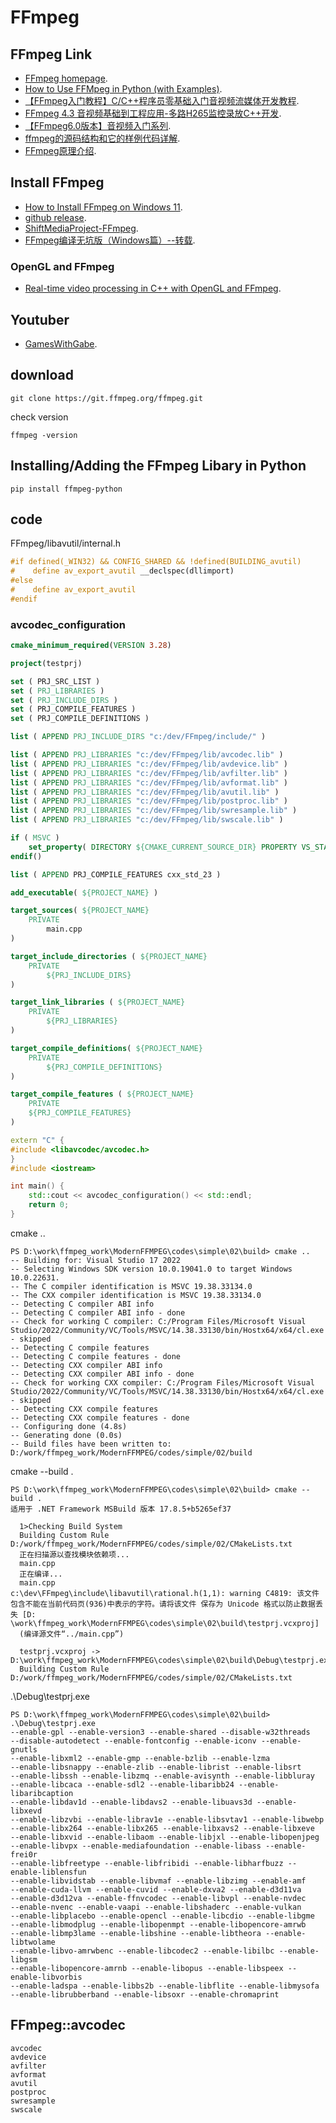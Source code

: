 # FFmpeg

## FFmpeg Link

-  [FFmpeg homepage](https://ffmpeg.org/).
-  [How to Use FFMpeg in Python (with Examples)](https://www.bannerbear.com/blog/how-to-use-ffmpeg-in-python-with-examples/).
-  [【FFmpeg入门教程】C/C++程序员零基础入门音视频流媒体开发教程](https://www.bilibili.com/video/BV16V4y1K7kt/).
-  [FFmpeg 4.3 音视频基础到工程应用-多路H265监控录放C++开发](https://www.bilibili.com/video/BV1Qt4y1a7t1/).
-  [【FFmpeg6.0版本】音视频入门系列](https://www.bilibili.com/video/BV1Mj41177Eq/).
-  [ffmpeg的源码结构和它的样例代码详解](https://www.bilibili.com/video/BV1aQ4y1W7RZ/).
-  [FFmpeg原理介绍](https://ffmpeg.xianwaizhiyin.net/).


## Install FFmpeg
-  [How to Install FFmpeg on Windows 11](https://www.youtube.com/watch?v=22vmzTs5BoE/).
-  [github release](https://github.com/GyanD/codexffmpeg/releases/tag/7.0).
-  [ShiftMediaProject-FFmpeg](https://github.com/ShiftMediaProject/FFmpeg).
-  [FFmpeg编译无坑版（Windows篇）--转载](https://www.wensent.com/detail/v6QBag8jJQ).


### OpenGL and FFmpeg

-  [Real-time video processing in C++ with OpenGL and FFmpeg](https://www.bilibili.com/video/BV1Dz421m7Lk/).


## Youtuber

-  [GamesWithGabe](https://www.youtube.com/@GamesWithGabe/).

## download

```
git clone https://git.ffmpeg.org/ffmpeg.git
```

check version

```
ffmpeg -version
```

## Installing/Adding the FFmpeg Libary in Python

```
pip install ffmpeg-python
```

## code

FFmpeg/libavutil/internal.h
```cpp
#if defined(_WIN32) && CONFIG_SHARED && !defined(BUILDING_avutil)
#    define av_export_avutil __declspec(dllimport)
#else
#    define av_export_avutil
#endif
```

### avcodec_configuration
```cmake
cmake_minimum_required(VERSION 3.28)

project(testprj)

set ( PRJ_SRC_LIST )
set ( PRJ_LIBRARIES )
set ( PRJ_INCLUDE_DIRS )
set ( PRJ_COMPILE_FEATURES )
set ( PRJ_COMPILE_DEFINITIONS )

list ( APPEND PRJ_INCLUDE_DIRS "c:/dev/FFmpeg/include/" )

list ( APPEND PRJ_LIBRARIES "c:/dev/FFmpeg/lib/avcodec.lib" )
list ( APPEND PRJ_LIBRARIES "c:/dev/FFmpeg/lib/avdevice.lib" )
list ( APPEND PRJ_LIBRARIES "c:/dev/FFmpeg/lib/avfilter.lib" )
list ( APPEND PRJ_LIBRARIES "c:/dev/FFmpeg/lib/avformat.lib" )
list ( APPEND PRJ_LIBRARIES "c:/dev/FFmpeg/lib/avutil.lib" )
list ( APPEND PRJ_LIBRARIES "c:/dev/FFmpeg/lib/postproc.lib" )
list ( APPEND PRJ_LIBRARIES "c:/dev/FFmpeg/lib/swresample.lib" )
list ( APPEND PRJ_LIBRARIES "c:/dev/FFmpeg/lib/swscale.lib" )

if ( MSVC )
    set_property( DIRECTORY ${CMAKE_CURRENT_SOURCE_DIR} PROPERTY VS_STARTUP_PROJECT ${PROJECT_NAME} )
endif()

list ( APPEND PRJ_COMPILE_FEATURES cxx_std_23 )

add_executable( ${PROJECT_NAME} )

target_sources( ${PROJECT_NAME}
    PRIVATE
        main.cpp
)

target_include_directories ( ${PROJECT_NAME}
	PRIVATE 
        ${PRJ_INCLUDE_DIRS}
)

target_link_libraries ( ${PROJECT_NAME} 
    PRIVATE 
        ${PRJ_LIBRARIES}
)

target_compile_definitions( ${PROJECT_NAME} 
    PRIVATE 
        ${PRJ_COMPILE_DEFINITIONS}
)

target_compile_features ( ${PROJECT_NAME} 
    PRIVATE 
    ${PRJ_COMPILE_FEATURES}
)
```

```cpp
extern "C" {
#include <libavcodec/avcodec.h>
}
#include <iostream>

int main() {
	std::cout << avcodec_configuration() << std::endl;
    return 0;
}
```

cmake ..
```
PS D:\work\ffmpeg_work\ModernFFMPEG\codes\simple\02\build> cmake ..
-- Building for: Visual Studio 17 2022
-- Selecting Windows SDK version 10.0.19041.0 to target Windows 10.0.22631.
-- The C compiler identification is MSVC 19.38.33134.0
-- The CXX compiler identification is MSVC 19.38.33134.0
-- Detecting C compiler ABI info
-- Detecting C compiler ABI info - done
-- Check for working C compiler: C:/Program Files/Microsoft Visual Studio/2022/Community/VC/Tools/MSVC/14.38.33130/bin/Hostx64/x64/cl.exe - skipped
-- Detecting C compile features
-- Detecting C compile features - done
-- Detecting CXX compiler ABI info
-- Detecting CXX compiler ABI info - done
-- Check for working CXX compiler: C:/Program Files/Microsoft Visual Studio/2022/Community/VC/Tools/MSVC/14.38.33130/bin/Hostx64/x64/cl.exe - skipped
-- Detecting CXX compile features
-- Detecting CXX compile features - done
-- Configuring done (4.8s)
-- Generating done (0.0s)
-- Build files have been written to: D:/work/ffmpeg_work/ModernFFMPEG/codes/simple/02/build
```

cmake --build .
```
PS D:\work\ffmpeg_work\ModernFFMPEG\codes\simple\02\build> cmake --build .
适用于 .NET Framework MSBuild 版本 17.8.5+b5265ef37

  1>Checking Build System
  Building Custom Rule D:/work/ffmpeg_work/ModernFFMPEG/codes/simple/02/CMakeLists.txt
  正在扫描源以查找模块依赖项...
  main.cpp
  正在编译...
  main.cpp
c:\dev\FFmpeg\include\libavutil\rational.h(1,1): warning C4819: 该文件包含不能在当前代码页(936)中表示的字符。请将该文件 保存为 Unicode 格式以防止数据丢失 [D:
\work\ffmpeg_work\ModernFFMPEG\codes\simple\02\build\testprj.vcxproj]
  (编译源文件“../main.cpp”)

  testprj.vcxproj -> D:\work\ffmpeg_work\ModernFFMPEG\codes\simple\02\build\Debug\testprj.exe
  Building Custom Rule D:/work/ffmpeg_work/ModernFFMPEG/codes/simple/02/CMakeLists.txt
```

.\Debug\testprj.exe
```
PS D:\work\ffmpeg_work\ModernFFMPEG\codes\simple\02\build> .\Debug\testprj.exe
--enable-gpl --enable-version3 --enable-shared --disable-w32threads
--disable-autodetect --enable-fontconfig --enable-iconv --enable-gnutls
--enable-libxml2 --enable-gmp --enable-bzlib --enable-lzma
--enable-libsnappy --enable-zlib --enable-librist --enable-libsrt
--enable-libssh --enable-libzmq --enable-avisynth --enable-libbluray
--enable-libcaca --enable-sdl2 --enable-libaribb24 --enable-libaribcaption
--enable-libdav1d --enable-libdavs2 --enable-libuavs3d --enable-libxevd
--enable-libzvbi --enable-librav1e --enable-libsvtav1 --enable-libwebp
--enable-libx264 --enable-libx265 --enable-libxavs2 --enable-libxeve
--enable-libxvid --enable-libaom --enable-libjxl --enable-libopenjpeg
--enable-libvpx --enable-mediafoundation --enable-libass --enable-frei0r
--enable-libfreetype --enable-libfribidi --enable-libharfbuzz --enable-liblensfun
--enable-libvidstab --enable-libvmaf --enable-libzimg --enable-amf
--enable-cuda-llvm --enable-cuvid --enable-dxva2 --enable-d3d11va
--enable-d3d12va --enable-ffnvcodec --enable-libvpl --enable-nvdec
--enable-nvenc --enable-vaapi --enable-libshaderc --enable-vulkan
--enable-libplacebo --enable-opencl --enable-libcdio --enable-libgme
--enable-libmodplug --enable-libopenmpt --enable-libopencore-amrwb
--enable-libmp3lame --enable-libshine --enable-libtheora --enable-libtwolame
--enable-libvo-amrwbenc --enable-libcodec2 --enable-libilbc --enable-libgsm
--enable-libopencore-amrnb --enable-libopus --enable-libspeex --enable-libvorbis
--enable-ladspa --enable-libbs2b --enable-libflite --enable-libmysofa
--enable-librubberband --enable-libsoxr --enable-chromaprint
```

## FFmpeg::avcodec
```
avcodec
avdevice
avfilter
avformat
avutil
postproc
swresample
swscale
```

